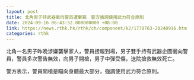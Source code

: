 ```yaml
---
layout: post
title: 北角男子持武器衝向警員遭擊斃　警方強調使用武力符合原則
date: 2024-09-16 06:43:52.000000000 +08:00
link: https://news.rthk.hk/rthk/ch/component/k2/1770763-20240916.htm
categories: rthk
---
```


北角一名男子昨晚涉嫌襲擊家人，警員接報到場，男子雙手持有武器企圖衝向警員，警員多次警告無效，向男子開槍，男子中彈受傷，送院搶救無效死亡。

警方表示，警員開槍是瞄向身體最大部分，強調使用武力符合原則。
